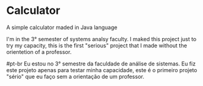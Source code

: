 # Calculator
A simple calculator maded in Java language

I'm in the 3° semester of systems analsy faculty. I maked this project just to try my capacity, this is the first "serious"
project that I made without the orientetion of a professor.

#pt-br
Eu estou no 3° semestre da faculdade de análise de sistemas. Eu fiz este projeto apenas para testar minha capacidade, este é
o primeiro projeto "sério" que eu faço sem a orientação de um professor.
